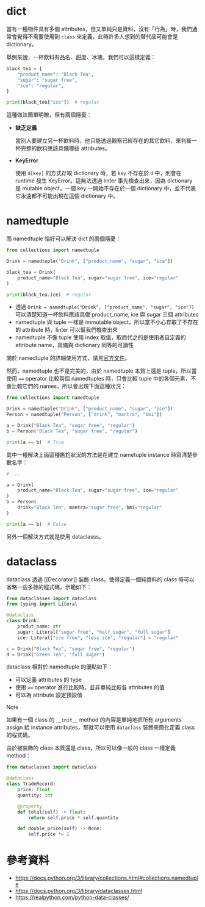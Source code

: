 # dict

當有一種物件具有多個 attributes，但又單純只是資料，沒有「行為」時，我們通常會覺得不需要使用到 `class` 來定義，此時許多人想到的替代品可能會是 dictionary。

舉例來說，一杯飲料有品名、甜度、冰塊，我們可以這樣定義：

```Python
black_tea = {
    "product_name": "Black Tea",
    "sugar": "sugar free",
    "ice": "regular",
}

print(black_tea["ice"])  # regular
```

這種做法簡單明瞭，但有兩個隱憂：

- **缺乏定義**

    當別人要建立另一杯飲料時，他只能透過觀察已經存在的其它飲料，來判斷一杯完整的飲料應該具備哪些 attributes。

- **KeyError**

    使用 `d[key]` 的方式存取 dictionary 時，若 `key` 不存在於 `d` 中，則會在 runtime 發生 KeyError。這無法透過 linter 事先檢查出來，因為 dictionary 是 mutable object，一個 key 一開始不存在於一個 dictionary 中，並不代表它永遠都不可能出現在這個 dictionary 中。

# namedtuple

而 namedtuple 恰好可以解決 dict 的兩個隱憂：

```Python
from collections import namedtuple

Drink = namedtuple("Drink", ["product_name", "sugar", "ice"])

black_tea = Drink(
    product_name="Black Tea", sugar="sugar free", ice="regular"
)

print(black_tea.ice)  # regular
```

- 透過 `Drink = namedtuple("Drink", ["product_name", "sugar", "ice"])` 可以清楚知道一杯飲料應該具備 product_name, ice 與 sugar 三個 attributes
- namedtuple 與 tuple 一樣是 immutable object，所以當不小心存取了不存在的 attribute 時，linter 可以幫我們檢查出來
- namedtuple 不像 tuple 使用 index 取值，取而代之的是使用者自定義的 attribute name，具備與 dictionary 同等的可讀性

關於 namedtuple 的詳細使用方式，請見[官方文件](https://docs.python.org/zh-tw/3/library/collections.html#collections.namedtuple)。

然而，namedtuple 也不是完美的，由於 namedtuple 本質上還是 tuple，所以當使用 `==` operator 比較兩個 namedtuples 時，只會比較 tuple 中的各個元素，不會比較它們的 names，所以會出現下面這種狀況：

```Python
from collections import namedtuple

Drink = namedtuple("Drink", ["product_name", "sugar", "ice"])
Person = namedtuple("Person", ["drink", "mantra", "bmi"])

a = Drink("Black Tea", "sugar free", "regular")
b = Person("Black Tea", "sugar free", "regular")

print(a == b)  # True
```

其中一種解決上面這種尷尬狀況的方法是在建立 nametuple instance 時寫清楚參數名字：

```Python
# ...

a = Drink(
    product_name="Black Tea", sugar="sugar free", ice="regular"
)
b = Person(
    drink="Black Tea", mantra="sugar free", bmi="regular"
)

print(a == b)  # False
```

另外一個解決方式就是使用 dataclasss。

# dataclass

dataclass 透過 [[Decorator]] 裝飾 class，使得定義一個純資料的 class 時可以省略一些多餘的程式碼，示範如下：

```Python
from dataclasses import dataclass
from typing import Literal

@dataclass
class Drink:
    produt_name: str
    sugar: Literal["sugar free", "half sugar", "full sugar"]
    ice: Literal["ice free", "less ice", "regular"] = "regular"

c = Drink("Black Tea", "sugar free", "regular")
d = Drink("Green Tea", "full sugar")

```

dataclass 相對於 namedtuple 的優點如下：

- 可以定義 attributes 的 type
- 使用 `==` operator 進行比較時，並非單純比較各 attributes 的值
- 可以為 attribute 設定預設值

>[!Note]
>如果有一個 class 的 `__init__` method 的內容是單純地把所有 arguments assign 給 instance attributes，那就可以使用 `dataclass` 裝飾來簡化定義 class 的程式碼。

由於被裝飾的 class 本質還是 class，所以可以像一般的 class 一樣定義 method：

```Python
from dataclasses import dataclass

@dataclass
class TradeRecord:
    price: float
    quantity: int

    @property
    def total(self) -> float:
        return self.price * self.quantity

    def double_price(self) -> None:
        self.price *= 2
```

# 參考資料

- <https://docs.python.org/3/library/collections.html#collections.namedtuple>
- <https://docs.python.org/3/library/dataclasses.html>
- <https://realpython.com/python-data-classes/>
